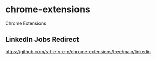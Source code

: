 # chrome-extensions
Chrome Extensions

## LinkedIn Jobs Redirect

https://github.com/s-t-e-v-e-n/chrome-extensions/tree/main/linkedin
